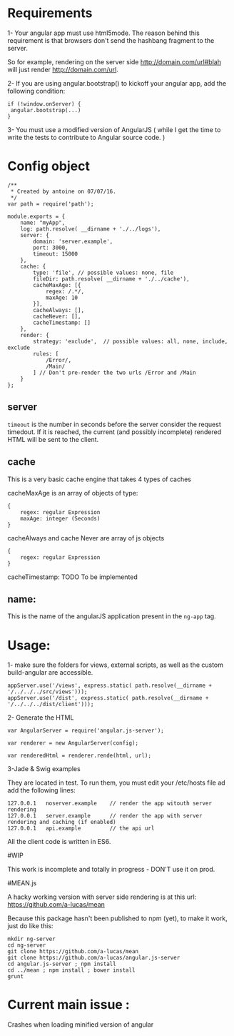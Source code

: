 # Requirements

1- Your angular app must use html5mode. The reason behind this requirement is that browsers don't send the hashbang fragment to the server.

So for example, rendering on the server side http://domain.com/url#blah will just render http://domain.com/url.

2- If you are using angular.bootstrap() to kickoff your angular app, add the following condition:

```
if (!window.onServer) {
 angular.bootstrap(...)
}
```

3- You must use a modified version of AngularJS ( while I get the time to write the tests to contribute to Angular source code. )



# Config object

```
/**
 * Created by antoine on 07/07/16.
 */
var path = require('path');

module.exports = {
    name: "myApp",
    log: path.resolve( __dirname + './../logs'),
    server: {
        domain: 'server.example',
        port: 3000,
        timeout: 15000
    },
    cache: {
        type: 'file', // possible values: none, file
        fileDir: path.resolve( __dirname + './../cache'),
        cacheMaxAge: [{
            regex: /.*/,
            maxAge: 10
        }],
        cacheAlways: [],
        cacheNever: [],
        cacheTimestamp: []
    },
    render: {
        strategy: 'exclude',  // possible values: all, none, include, exclude
        rules: [
            /Error/,
            /Main/
        ] // Don't pre-render the two urls /Error and /Main
    }
};

```
## server

```timeout``` is the number in seconds before the server consider the request timedout. If it is reached, the current (and possibly incomplete) rendered HTML will be sent to the client.

## cache

This is  a very basic cache engine that takes 4 types of caches

cacheMaxAge is an array of objects of type:
```
{
    regex: regular Expression
    maxAge: integer (Seconds)
}
```

cacheAlways and cache Never are array of js objects
```
{
    regex: regular Expression
}
```
cacheTimestamp:
TODO To be implemented

## name:

This is the name of the angularJS application present in the `ng-app` tag.

# Usage:

1- make sure the folders for views, external scripts, as well as the custom build-angular are accessible.
```
appServer.use('/views', express.static( path.resolve(__dirname + '/../../../src/views')));
appServer.use('/dist', express.static( path.resolve(__dirname + '/../../../dist/client')));
```

2- Generate the HTML


```
var AngularServer = require('angular.js-server');

var renderer = new AngularServer(config);

var renderedHtml = renderer.rende(html, url);
```

3-Jade & Swig examples


They are located in test. To run them, you must edit your /etc/hosts file
ad add the following lines:
```
127.0.0.1   noserver.example    // render the app witouth server rendering
127.0.0.1   server.example      // render the app with server rendering and caching (if enabled)
127.0.0.1   api.example         // the api url
```

All the client code is written in ES6.


#WIP

This work is incomplete and totally in progress - DON'T use it on prod.

#MEAN.js

A hacky working version with server side rendering is at this url: https://github.com/a-lucas/mean

Because this package hasn't been published to npm (yet), to make it work, just do like this:

```
mkdir ng-server
cd ng-server
git clone https://github.com/a-lucas/mean
git clone https://github.com/a-lucas/angular.js-server
cd angular.js-server ; npm install
cd ../mean ; npm install ; bower install
grunt
```

# Current main issue :

Crashes when loading minified version of angular



